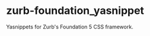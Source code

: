 zurb-foundation_yasnippet
=========================

Yasnippets for Zurb's Foundation 5 CSS framework.
